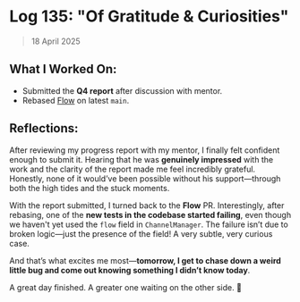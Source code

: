# Log 135: "Of Gratitude & Curiosities"

> 18 April 2025

## What I Worked On:

- Submitted the **Q4 report** after discussion with mentor.
- Rebased
  [Flow](https://github.com/lightningdevkit/rust-lightning/pull/3639#issuecomment-2815558799)
  on latest `main`.

## Reflections:

After reviewing my progress report with my mentor, I finally felt confident
enough to submit it. Hearing that he was **genuinely impressed** with the work
and the clarity of the report made me feel incredibly grateful. Honestly, none
of it would’ve been possible without his support—through both the high tides and
the stuck moments.

With the report submitted, I turned back to the **Flow** PR. Interestingly,
after rebasing, one of the **new tests in the codebase started failing**, even
though we haven't yet used the `flow` field in `ChannelManager`. The failure
isn’t due to broken logic—just the presence of the field! A very subtle, very
curious case.

And that’s what excites me most—**tomorrow, I get to chase down a weird little
bug and come out knowing something I didn’t know today**.

A great day finished. A greater one waiting on the other side. 🚀
